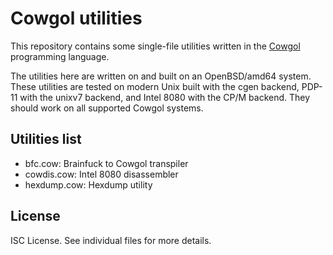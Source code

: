 Cowgol utilities
================
This repository contains some single-file utilities written in the
[Cowgol](http://cowlark.com/cowgol/) programming language.

The utilities here are written on and built on an OpenBSD/amd64
system. These utilities are tested on modern Unix built with the
cgen backend, PDP-11 with the unixv7 backend, and Intel 8080 with
the CP/M backend. They should work on all supported Cowgol systems.

Utilities list
--------------
* bfc.cow: Brainfuck to Cowgol transpiler
* cowdis.cow: Intel 8080 disassembler
* hexdump.cow: Hexdump utility

License
-------
ISC License. See individual files for more details.
